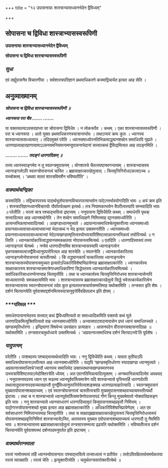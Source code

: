 +++
title = "१२ उपासनायाः शास्त्राभ्यासध्यानभेदेन द्वैविध्यम्"

+++


## सोपासना च द्विविधा शास्त्राभ्यासस्वरूपिणी

**उपासनायाः शास्त्राभ्यासध्यानभेदेन द्वैविध्यम्**

**सोपासना च द्विविधा शास्त्राभ्यासस्वरूपिणी**

### ***सुधा***

एवं तर्ह्युपासनैव विचारणीया । सर्वशास्त्रपरिज्ञानं प्रथमाधिकरणे कस्माद्विचार्यत इत्यत आह सेति ।

## **अनुव्याख्यानम्**

***सोपासना च द्विविधा शास्त्राभ्यासस्वरूपिणी ॥***

***ध्यानरूपा परा चैव ....... .......***

या वक्तव्यतयाऽवसरप्राप्ता सा चोपासना द्विविधैव । न त्वेकरूपैव । कथम् । एका शास्त्राभ्यासस्वरूपिणी । परा च ध्यानरूपा । अतो युक्तः प्रथमाधिकरणस्यात्रान्तर्भावः । तथाऽप्ययं क्रमः कुतः । ध्यानस्य शास्त्राभ्याससाध्यत्वात् । तदिदमुक्तं परेति । ध्यानसमाध्योरनतिभिन्नत्वाद्ध्यानशब्देन समाधिरपि गृह्यते । धारणाप्रत्याहारप्राणायामाऽऽसनयमनियमानामप्युपासनाभेदानां सत्त्वात्कथं द्वैविद्यमित्यत आह तदङ्गमिति ।

***........ ....... तदङ्गं धारणादिकम् ॥***

तस्य ध्यानस्याङ्गमेव न तु स्वतन्त्रमुपासनम् । योगशास्त्रे चैतत्स्पष्टमवगन्तव्यम् । शास्त्राभ्यासस्य ध्यानाङ्गत्वेऽपि स्वतन्त्रोपासनत्वं चास्ति । ब्रह्मसाक्षात्कारहेतुत्वात् । चित्तवृत्तिनिरोधा(कत्वा)च्च ॥ यच्चोक्तम् । ‘अथवा सततं शास्त्रविमर्शेन भविष्यतीति’ ।

### ***वाक्यार्थचन्द्रिका***

कस्मादिति । तद्विचारपरस्य पादार्थभूतोपासनाविचारपरत्वाभावेन पादेऽन्तर्भावयोगादिति भावः ॥ अयं क्रम इति । शास्त्रपरिज्ञानध्यानविचारयोः पौर्वापर्यलक्षण इत्यर्थः। तत्र नियामकाभावेन वैपरीत्यस्यापि सम्भवादिति भावः ॥ परेतीति । परत्वं चात्र पश्चाद्भावित्वं द्रष्टव्यम् । ननूपासना द्विविधैवेति कथम् । समाधेरपि पृथक् सत्त्वादित्यत आह ध्यानशब्देनेति । तेन शब्देन समाधिग्रहणे निमित्तमाह द्यानसमाध्योरिति । अत्यन्तभिन्नत्वाभावादित्यर्थः । अखण्डाध्यानमुच्यते । अप्रयत्नात्समाधिश्चेत्युक्तरीत्या ध्यानसमाध्योः प्रयत्नसाध्यत्वासाध्यत्वाभावाभ्यां भेदात्कथं न भेद इत्यत उक्तमनतीति । ध्यानसमाध्योः प्रयत्नसाध्यत्वतदसाध्यत्वाभ्यां भेदेऽप्यखण्डस्मृतित्वस्योभयत्राविशिष्टत्वान्नात्यन्तभिन्नत्वं तयोरित्यर्थः ॥ न त्विति । ध्यानकार्याकारित्वाद्ध्यानसमकक्षतया नोपासनत्वमित्यर्थः ॥ एतदिति । धारणादिस्वरूपं तस्य ध्यानाङ्गत्वं चेत्यर्थः । नन्वेवं धारणादीनामिव शास्त्राभ्यासस्यापि ध्यानाङ्गत्वेन पृथगवक्तव्यत्वात्तद्वैविध्यानुपपत्तेरित्यत आह शास्त्रेति ॥ स्वतन्त्रेति । ध्यानकार्यकारितया ध्यानाङ्गत्वेनोपासनत्वं चास्तीत्यर्थः । किं तद्ध्यानकार्यं यत्कारितया ध्यानाङ्गत्वेन शास्त्राभ्यासस्योपासनत्वमुच्यत इत्यतोऽधिकारिविशेषाभिप्रायेणाह ब्रह्मसाक्षात्कारेति । ध्यानकार्यस्य साक्षात्कारस्य शास्त्राभ्यासमात्रेणाधमाधिकारिणां सिद्धेस्तस्य ध्यानकार्यकारित्वमित्यर्थः । सर्वाधिकारिसाधारण्येनाप्याह चित्तवृत्तीति । तथा च ध्यानकार्यस्य चित्तवृत्तिनिरोधस्य शास्त्राभ्यासेनापि साध्यत्वात्तयोः समकक्षत्वमिति भावः । शास्त्राभ्यासस्य ब्रह्मसाक्षात्कारहेतुत्वे सिद्धे भवेत्तत्कार्यकारित्वेन शास्त्राभ्यासस्य स्वतन्त्रोपासनत्वं तदेव कुत इत्यतस्तत्राचार्यसम्मतिमाह यथोक्तमिति । तन्त्रसार इति शेषः । दर्शनं चिरयानयेति पूर्ववाक्याद्दर्शनमित्यस्यात्रानुवृत्तेर्विवक्षितलाभ इति ज्ञेयम् ।

### ***परिमल ***

समाधेरुपासनाभेदस्य सत्त्वात् कथं द्वैविध्यमित्यतो वा समाध्यादिकमिति वक्तव्ये कथं मूले धारणादिकमित्युक्तिरित्यतो वाह ध्यानसमाध्योरिति । अभ्यासपाटवादनायासेन प्रप्तं ध्यानं समाधिरुच्यते । खण्डस्मृतिर्धारणा । इन्द्रियाणां विषयेभ्य उपसंहारः प्रत्याहारः । आसनपदेन वीरासनसद्मासनादिग्रहः ॥ यथोक्तमिति । तन्त्रसारचतुर्थाध्याये उक्तमित्यर्थः । ‘अप्रयत्नात्समाधिश्च दर्शनं चिरयाऽनये’ति पूर्वशेषः ।

### ***यादुपत्यम्***

परेतीति । परशब्दस्य पश्चाद्भाव्यर्थत्वादिति भावः । ननु द्विविधैवेति कथम् । यावता तृतीयाऽपि समाधिरूपोपासनाऽस्तीत्यत आह ध्यानसमाध्योरिति । यद्यपि ‘खण्डस्मृतिर्धारणा स्यादखण्डा ध्यानमुच्यते । अप्रयत्नात्समाधिश्चे’त्यादौ ध्यानस्य समाधिभेद उक्तस्तथाप्यखण्डस्मरणस्य उभयत्राविशिष्टतयाऽभेदोक्तिरत्रेति ध्येयम् । अत एवानतिभिन्नत्वादित्युक्तम् । अन्यथाभिन्नत्वादित्येव अवक्ष्यत् । ननूपासनापदस्य ध्यान एव रूढस्य ध्यानपूर्ववर्तित्वमात्रेण यदि शास्त्राभ्यासे वृत्तिस्तर्हि धारणादेरपि तथात्वादुपासनापदवाच्यत्वप्राप्तौ पुनर्द्वैविध्यानुपपत्तिरेवेत्याशङ्क्याह धारणाप्रत्याहारेत्यादि । स्वतन्त्रमुपासनं मुख्यतयोपासनशब्दवाच्यम् । एवं स्वतन्त्रोपासनात्वं चास्तीत्यत्रापि मुख्यमुपासनाशब्दवाच्यत्वमस्तीत्यर्थो द्रष्टव्यः । तथा च न शास्त्राभ्यासे ध्यानपूर्ववर्तित्वमात्रेणोपासनापदं गौणं किन्तु मुख्यमेवातो नोक्तातिप्रसङ्ग इति भावः । ननु शास्त्राभ्यासे ध्यानसाधारणं धारणादिव्यावृतं किमुपासनाशब्दप्रवृत्तौ निमित्तम् । यद्योगात्तत्रोपासनाशब्दो मुख्य इत्यत आह ब्रह्मसाक्षात्कारेति । अधिकारिविशेषाभिप्रायेणेदम् । अत एव सर्वसाधारणं निमित्तान्तरमाह चित्तवृत्तीति । तथा च साक्षाद्ब्रह्मसाक्षात्कारहेतुत्वरूपं चित्तवृत्तिनिरोधत्वरूपं वोपासनाशब्दप्रवृत्तिनिमित्तं शास्त्राभ्यासेऽस्ति, अतस्तस्य मुख्यत एवोपासनाशब्दवाच्यत्वं धारणादौ तु नैवमिति भावः ॥ शास्त्राभ्यासस्य ब्रह्मसाक्षात्कारहेतुत्वं तन्त्रसारसम्मत्या द्रढयति यथोक्तमिति । भविष्यतीत्यत्र दर्शनं चिरयानयेति पूर्ववाक्यस्थं दर्शनपदमनुवर्तत इति द्रष्टव्यम् ।

### ***वाक्यार्थरत्नमाला***

परत्वं नामोत्तमत्वं तर्हि ध्यानस्योपासनातः पश्चाद्भावित्वे तत्साध्यत्वं न प्रतीयेत । ततोऽविवक्षितार्थसमर्पकतया परत्वं व्याख्याति । परत्वं चेति । इत्युक्तरीत्येति । चतुर्थतन्त्रसारोक्तरीत्येर्थः ॥

